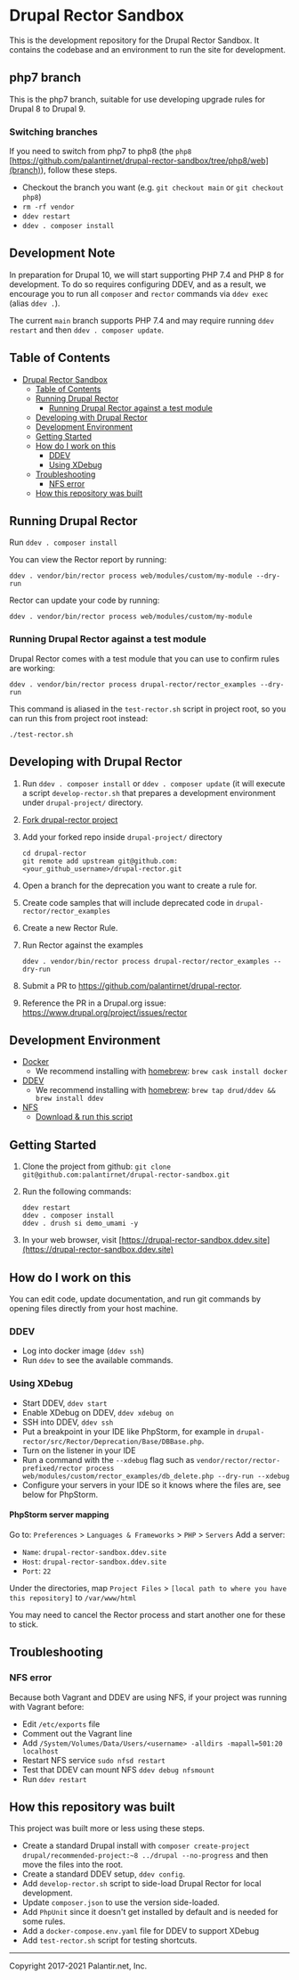# Drupal Rector Sandbox

This is the development repository for the Drupal Rector Sandbox. It contains the codebase and an environment to run the site for development.

## php7 branch

This is the php7 branch, suitable for use developing upgrade rules for Drupal 8 to Drupal 9.

### Switching branches

If you need to switch from php7 to php8 (the `php8` [https://github.com/palantirnet/drupal-rector-sandbox/tree/php8/web](branch)), follow these steps.

- Checkout the branch you want (e.g. `git checkout main` or `git checkout php8`)
- `rm -rf vendor`
- `ddev restart`
- `ddev . composer install`

## Development Note

In preparation for Drupal 10, we will start supporting PHP 7.4 and PHP 8 for development. To do so requires configuring DDEV, and as a result, we encourage you to run all `composer` and `rector` commands via `ddev exec` (alias `ddev .`).

The current `main` branch supports PHP 7.4 and may require running `ddev restart` and then `ddev . composer update`.

## Table of Contents

- [Drupal Rector Sandbox](#drupal-rector-sandbox)
  - [Table of Contents](#table-of-contents)
  - [Running Drupal Rector](#running-drupal-rector)
    - [Running Drupal Rector against a test module](#running-drupal-rector-against-a-test-module)
  - [Developing with Drupal Rector](#developing-with-drupal-rector)
  - [Development Environment](#development-environment)
  - [Getting Started](#getting-started)
  - [How do I work on this](#how-do-i-work-on-this)
    - [DDEV](#ddev)
    - [Using XDebug](#using-xdebug)
  - [Troubleshooting](#troubleshooting)
    - [NFS error](#nfs-error)
  - [How this repository was built](#how-this-repository-was-built)

## Running Drupal Rector

Run `ddev . composer install`

You can view the Rector report by running:

`ddev . vendor/bin/rector process web/modules/custom/my-module --dry-run`

Rector can update your code by running:

`ddev . vendor/bin/rector process web/modules/custom/my-module`

### Running Drupal Rector against a test module

Drupal Rector comes with a test module that you can use to confirm rules are working:

`ddev . vendor/bin/rector process drupal-rector/rector_examples --dry-run`

This command is aliased in the `test-rector.sh` script in project root, so you can run this from project root instead:

`./test-rector.sh`

## Developing with Drupal Rector

1. Run `ddev . composer install` or `ddev . composer update` (it will execute a script `develop-rector.sh` that prepares a development
environment under `drupal-project/` directory.
1. [Fork drupal-rector project](https://github.com/palantirnet/drupal-rector/fork)
1. Add your forked repo inside `drupal-project/` directory

    ```console
    cd drupal-rector
    git remote add upstream git@github.com:<your_github_username>/drupal-rector.git
    ```

1. Open a branch for the deprecation you want to create a rule for.
1. Create code samples that will include deprecated code in `drupal-rector/rector_examples`
1. Create a new Rector Rule.
1. Run Rector against the examples

    ```console
    ddev . vendor/bin/rector process drupal-rector/rector_examples --dry-run
    ```

1. Submit a PR to https://github.com/palantirnet/drupal-rector.
2. Reference the PR in a Drupal.org issue: https://www.drupal.org/project/issues/rector

## Development Environment

* [Docker](https://ddev.readthedocs.io/en/stable/users/docker_installation/)
  * We recommend installing with [homebrew](https://brew.sh/): `brew cask install docker`
* [DDEV](https://ddev.readthedocs.io/en/stable/#installation)
  * We recommend installing with [homebrew](https://brew.sh/): `brew tap drud/ddev && brew install ddev`
* [NFS](https://ddev.readthedocs.io/en/stable/users/performance/#macos-nfs-setup)
  * [Download & run this script](https://raw.githubusercontent.com/drud/ddev/master/scripts/macos_ddev_nfs_setup.sh)

## Getting Started

1. Clone the project from github: `git clone git@github.com:palantirnet/drupal-rector-sandbox.git`

1. Run the following commands:

    ```console
    ddev restart
    ddev . composer install
    ddev . drush si demo_umami -y
    ```

1. In your web browser, visit [https://drupal-rector-sandbox.ddev.site](https://drupal-rector-sandbox.ddev.site)

## How do I work on this

You can edit code, update documentation, and run git commands by opening files directly from your host machine.

### DDEV

* Log into docker image (`ddev ssh`)
* Run `ddev` to see the available commands.

### Using XDebug

- Start DDEV, `ddev start`
- Enable XDebug on DDEV, `ddev xdebug on`
- SSH into DDEV, `ddev ssh`
- Put a breakpoint in your IDE like PhpStorm, for example in `drupal-rector/src/Rector/Deprecation/Base/DBBase.php`.
- Turn on the listener in your IDE
- Run a command with the `--xdebug` flag such as `vendor/rector/rector-prefixed/rector process web/modules/custom/rector_examples/db_delete.php --dry-run --xdebug`
- Configure your servers in your IDE so it knows where the files are, see below for PhpStorm.

#### PhpStorm server mapping

Go to: `Preferences` > `Languages & Frameworks` > `PHP` > `Servers`
Add a server:
- `Name`: `drupal-rector-sandbox.ddev.site`
- `Host`: `drupal-rector-sandbox.ddev.site`
- `Port`: `22`

Under the directories, map `Project Files` > `[local path to where you have this repository]` to `/var/www/html`

You may need to cancel the Rector process and start another one for these to stick.

## Troubleshooting

### NFS error

Because both Vagrant and DDEV are using NFS, if your project was running with Vagrant before:

* Edit `/etc/exports` file
* Comment out the Vagrant line
* Add `/System/Volumes/Data/Users/<username> -alldirs -mapall=501:20 localhost`
* Restart NFS service `sudo nfsd restart`
* Test that DDEV can mount NFS `ddev debug nfsmount`
* Run `ddev restart`

## How this repository was built

This project was built more or less using these steps.

- Create a standard Drupal install with `composer create-project drupal/recommended-project:~8 ../drupal --no-progress` and then move the files into the root.
- Create a standard DDEV setup, `ddev config`.
- Add `develop-rector.sh` script to side-load Drupal Rector for local development.
- Update `composer.json` to use the version side-loaded.
- Add `PhpUnit` since it doesn't get installed by default and is needed for some rules.
- Add a `docker-compose.env.yaml` file for DDEV to support XDebug
- Add `test-rector.sh` script for testing shortcuts.

----
Copyright 2017-2021 Palantir.net, Inc.
